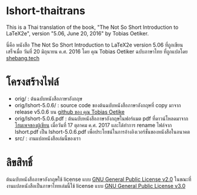 # lshort-thaitrans

This is a Thai translation of the book, "The Not So Short Introduction
to LaTeX2e", version "5.06, June 20, 2016" by Tobias Oetiker.

นี่คือ หนังสือ The Not So Short Introduction to LaTeX2e version 5.06
ที่ถูกเขียนเสร็จเมื่อ วันที่ 20 มิถุนายน ค.ศ. 2016 โดย คุณ Tobias Oetiker ฉบับภาษาไทย
ที่ถูกแปลโดย [shebang.tech](https://shebang.tech)

# โครงสร้างไฟล์

- orig/ : ต้นฉบับหนังสือภาษาอังกฤษ
- orig/lshort-5.0.6/ : source code ของต้นฉบับหนังสือภาษาอังกฤษที่ copy มาจาก
  release v5.0.6 บน [github ของ คุณ Tobias Oetike](https://github.com/oetiker/lshort)
- orig/lshort-5.0.6.pdf : ต้นฉบับหนังสือภาษาอังกฤษในฟอร์แมต pdf ที่ดาวน์โหลดมาจาก
  [โฮมเพจของผู้เขียน](https://tobi.oetiker.ch/lshort/) เมื่อวันที่ 17 ตุลาคม ค.ศ.
  2017 และได้ทำการ rename ไฟล์จาก lshort.pdf เป็น lshort-5.0.6.pdf
  เพื่อประโยชน์ในการอ้างอิงเวอร์ชั่นของหนังสือในอนาคต
- src/ : งานแปลหนังสือเล่มนี้ของเรา

# ลิขสิทธิ์

ต้นฉบับหนังสือภาษาอังกฤษใช้ license แบบ [GNU General Public License v2.0](https://www.gnu.org/licenses/old-licenses/gpl-2.0.en.html)
ในขณะที่ งานแปลหนังสือเป็นภาษาไทยเล่มนี้ใช้ license แบบ [GNU General Public
License v3.0](https://www.gnu.org/licenses/gpl-3.0.en.html)

